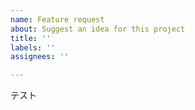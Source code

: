 ```yaml
---
name: Feature request
about: Suggest an idea for this project
title: ''
labels: ''
assignees: ''

---
```


テスト
